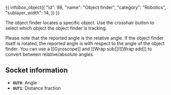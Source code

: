 {{ infobox_object({
	"id": 98,
	"name": "Object finder",
	"category": "Robotics",
	"sublayer_width": 14,
}) }}

The object finder locates a specific object. Use the crosshair button to select which object the object finder is tracking.

Please note that the reported angle is the relative angle. If the object finder itself is rotated, the reported angle is with respect to the angle of the object finder. You can use a [[Gyroscope]] and [[Wrap sub]]/[[Wrap add]] to convert between relative/absolute angles.

## Socket information
- **`OUT0`**: Angle
- **`OUT1`**: Distance fraction